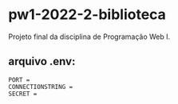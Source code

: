 # pw1-2022-2-biblioteca
Projeto final da disciplina de Programação Web I.


## arquivo .env:
```
PORT = 
CONNECTIONSTRING = 
SECRET =
```
